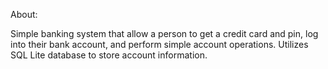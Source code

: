 About:

Simple banking system that allow a person to get a credit card and pin, log into their bank account, and perform simple account operations.  Utilizes SQL Lite database to store account information.
